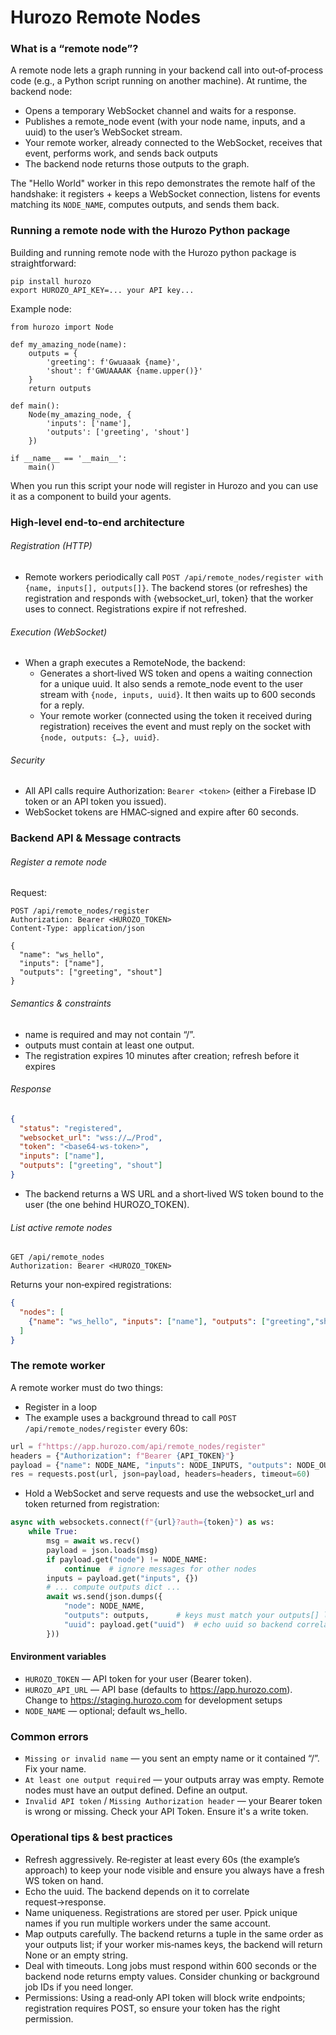 # Hurozo Remote Nodes

### What is a “remote node”?

A remote node lets a graph running in your backend call into out‑of‑process code (e.g., a Python script running on another machine). At runtime, the backend node:

- Opens a temporary WebSocket channel and waits for a response.
- Publishes a remote_node event (with your node name, inputs, and a uuid) to the user’s WebSocket stream.
- Your remote worker, already connected to the WebSocket, receives that event, performs work, and sends back outputs
- The backend node returns those outputs to the graph. 

The "Hello World" worker in this repo demonstrates the remote half of the handshake: it registers + keeps a WebSocket connection, listens for events matching its `NODE_NAME`, computes outputs, and sends them back.

### Running a remote node with the Hurozo Python package

Building and running remote node with the Hurozo python package is straightforward:

```
pip install hurozo
export HUROZO_API_KEY=... your API key...
```

Example node:

```
from hurozo import Node

def my_amazing_node(name):
    outputs = {
        'greeting': f'Gwuaaak {name}',
        'shout': f'GWUAAAAK {name.upper()}'
    }
    return outputs

def main():
    Node(my_amazing_node, {
        'inputs': ['name'],
        'outputs': ['greeting', 'shout']
    })

if __name__ == '__main__':
    main()
```

When you run this script your node will register in Hurozo and you can use it as a component to build your agents.

### High-level end‑to‑end architecture

###### Registration (HTTP)
- Remote workers periodically call `POST /api/remote_nodes/register with {name, inputs[], outputs[]}`. The backend stores (or refreshes) the registration and responds with {websocket_url, token} that the worker uses to connect. Registrations expire if not refreshed.

###### Execution (WebSocket)
- When a graph executes a RemoteNode, the backend:
    - Generates a short‑lived WS token and opens a waiting connection for a unique uuid. It also sends a remote_node event to the user stream with `{node, inputs, uuid}`. It then waits up to 600 seconds for a reply.
    - Your remote worker (connected using the token it received during registration) receives the event and must reply on the socket with `{node, outputs: {…}, uuid}`.

###### Security
- All API calls require Authorization: `Bearer <token>` (either a Firebase ID token or an API token you issued).
- WebSocket tokens are HMAC‑signed and expire after 60 seconds.

### Backend API & Message contracts

###### Register a remote node
Request:
```
POST /api/remote_nodes/register
Authorization: Bearer <HUROZO_TOKEN>
Content-Type: application/json

{
  "name": "ws_hello",
  "inputs": ["name"],
  "outputs": ["greeting", "shout"]
}
```

###### Semantics & constraints
- name is required and may not contain “/”. 
- outputs must contain at least one output. 
- The registration expires 10 minutes after creation; refresh before it expires

###### Response
```json
{
  "status": "registered",
  "websocket_url": "wss://…/Prod",
  "token": "<base64-ws-token>",
  "inputs": ["name"],
  "outputs": ["greeting", "shout"]
}
```

- The backend returns a WS URL and a short‑lived WS token bound to the user (the one behind HUROZO_TOKEN).

###### List active remote nodes

```
GET /api/remote_nodes
Authorization: Bearer <HUROZO_TOKEN>
```

Returns your non‑expired registrations:
```json
{
  "nodes": [
    {"name": "ws_hello", "inputs": ["name"], "outputs": ["greeting","shout"]}
  ]
}
```

### The remote worker
A remote worker must do two things:

- Register in a loop
- The example uses a background thread to call `POST /api/remote_nodes/register` every 60s:

```python
url = f"https://app.hurozo.com/api/remote_nodes/register"
headers = {"Authorization": f"Bearer {API_TOKEN}"}
payload = {"name": NODE_NAME, "inputs": NODE_INPUTS, "outputs": NODE_OUTPUTS}
res = requests.post(url, json=payload, headers=headers, timeout=60)
```

- Hold a WebSocket and serve requests and use the websocket_url and token returned from registration:

```python
async with websockets.connect(f"{url}?auth={token}") as ws:
    while True:
        msg = await ws.recv()
        payload = json.loads(msg)
        if payload.get("node") != NODE_NAME:
            continue  # ignore messages for other nodes
        inputs = payload.get("inputs", {})
        # ... compute outputs dict ...
        await ws.send(json.dumps({
            "node": NODE_NAME,
            "outputs": outputs,      # keys must match your outputs[] list
            "uuid": payload.get("uuid")  # echo uuid so backend correlates
        }))
```

#### Environment variables

- `HUROZO_TOKEN` — API token for your user (Bearer token).
- `HUROZO_API_URL` — API base (defaults to https://app.hurozo.com). Change to https://staging.hurozo.com for development setups
- `NODE_NAME` — optional; default ws_hello.

### Common errors
- `Missing or invalid name` — you sent an empty name or it contained “/”. Fix your name.
- `At least one output required` — your outputs array was empty. Remote nodes must have an output defined. Define an output.
- `Invalid API token` / `Missing Authorization header` — your Bearer token is wrong or missing. Check your API Token. Ensure it's a write token.

### Operational tips & best practices

- Refresh aggressively. Re‑register at least every 60s (the example’s approach) to keep your node visible and ensure you always have a fresh WS token on hand. 
- Echo the uuid. The backend depends on it to correlate request→response. 
- Name uniqueness. Registrations are stored per user. Ppick unique names if you run multiple workers under the same account. 
- Map outputs carefully. The backend returns a tuple in the same order as your outputs list; if your worker mis‑names keys, the backend will return None or an empty string. 
- Deal with timeouts. Long jobs must respond within 600 seconds or the backend node returns empty values. Consider chunking or background job IDs if you need longer. 
- Permissions: Using a read‑only API token will block write endpoints; registration requires POST, so ensure your token has the right permission.


